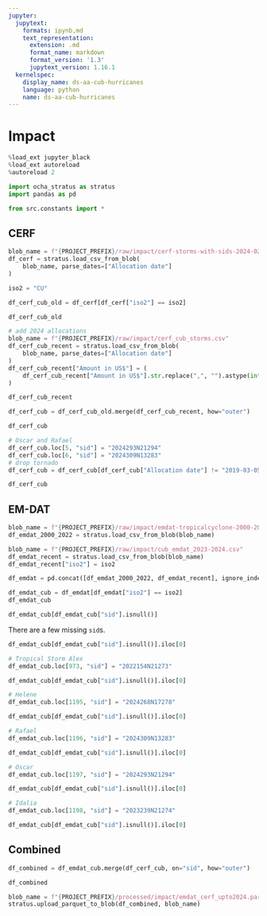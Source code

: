 ```yaml
---
jupyter:
  jupytext:
    formats: ipynb,md
    text_representation:
      extension: .md
      format_name: markdown
      format_version: '1.3'
      jupytext_version: 1.16.1
  kernelspec:
    display_name: ds-aa-cub-hurricanes
    language: python
    name: ds-aa-cub-hurricanes
---
```


# Impact

```python
%load_ext jupyter_black
%load_ext autoreload
%autoreload 2
```

```python
import ocha_stratus as stratus
import pandas as pd

from src.constants import *
```

## CERF

```python
blob_name = f"{PROJECT_PREFIX}/raw/impact/cerf-storms-with-sids-2024-02-27.csv"
df_cerf = stratus.load_csv_from_blob(
    blob_name, parse_dates=["Allocation date"]
)
```

```python
iso2 = "CU"
```

```python
df_cerf_cub_old = df_cerf[df_cerf["iso2"] == iso2]
```

```python
df_cerf_cub_old
```

```python
# add 2024 allocations
blob_name = f"{PROJECT_PREFIX}/raw/impact/cerf_cub_storms.csv"
df_cerf_cub_recent = stratus.load_csv_from_blob(
    blob_name, parse_dates=["Allocation date"]
)
df_cerf_cub_recent["Amount in US$"] = (
    df_cerf_cub_recent["Amount in US$"].str.replace(",", "").astype(int)
)
```

```python
df_cerf_cub_recent
```

```python
df_cerf_cub = df_cerf_cub_old.merge(df_cerf_cub_recent, how="outer")
```

```python
df_cerf_cub
```

```python
# Oscar and Rafael
df_cerf_cub.loc[5, "sid"] = "2024293N21294"
df_cerf_cub.loc[6, "sid"] = "2024309N13283"
# drop tornado
df_cerf_cub = df_cerf_cub[df_cerf_cub["Allocation date"] != "2019-03-05"]
```

```python
df_cerf_cub
```

## EM-DAT

```python
blob_name = f"{PROJECT_PREFIX}/raw/impact/emdat-tropicalcyclone-2000-2022-processed-sids.csv"
df_emdat_2000_2022 = stratus.load_csv_from_blob(blob_name)
```

```python
blob_name = f"{PROJECT_PREFIX}/raw/impact/cub_emdat_2023-2024.csv"
df_emdat_recent = stratus.load_csv_from_blob(blob_name)
df_emdat_recent["iso2"] = iso2
```

```python
df_emdat = pd.concat([df_emdat_2000_2022, df_emdat_recent], ignore_index=True)
```

```python
df_emdat_cub = df_emdat[df_emdat["iso2"] == iso2]
df_emdat_cub
```

```python
df_emdat_cub[df_emdat_cub["sid"].isnull()]
```

There are a few missing `sid`s.

```python
df_emdat_cub[df_emdat_cub["sid"].isnull()].iloc[0]
```

```python
# Tropical Storm Alex
df_emdat_cub.loc[973, "sid"] = "2022154N21273"
```

```python
df_emdat_cub[df_emdat_cub["sid"].isnull()].iloc[0]
```

```python
# Helene
df_emdat_cub.loc[1195, "sid"] = "2024268N17278"
```

```python
df_emdat_cub[df_emdat_cub["sid"].isnull()].iloc[0]
```

```python
# Rafael
df_emdat_cub.loc[1196, "sid"] = "2024309N13283"
```

```python
df_emdat_cub[df_emdat_cub["sid"].isnull()].iloc[0]
```

```python
# Oscar
df_emdat_cub.loc[1197, "sid"] = "2024293N21294"
```

```python
df_emdat_cub[df_emdat_cub["sid"].isnull()].iloc[0]
```

```python
# Idalia
df_emdat_cub.loc[1198, "sid"] = "2023239N21274"
```

```python
df_emdat_cub[df_emdat_cub["sid"].isnull()].iloc[0]
```

## Combined

```python
df_combined = df_emdat_cub.merge(df_cerf_cub, on="sid", how="outer")
```

```python
df_combined
```

```python
blob_name = f"{PROJECT_PREFIX}/processed/impact/emdat_cerf_upto2024.parquet"
stratus.upload_parquet_to_blob(df_combined, blob_name)
```

```python

```
